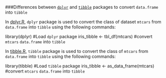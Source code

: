 ###Differences between [`dplyr`](https://cran.r-project.org/web/packages/dplyr/index.html) and [`tibble`](https://cran.r-project.org/web/packages/tibble/index.html) packages to convert `data.frame` into `tibble`

In [dplyr.R](https://github.com/puneeth019/playground/blob/master/dplyr.R), `dplyr` package is used to convert the class of dataset `mtcars` from `data.frame` into `tibble` using the following commands:

library(dplyr) #Load `dplyr` package
iris_tibble <- tbl_df(mtcars) #convert `mtcars` `data.frame` into `tibble`

In [tibble.R](https://github.com/puneeth019/playground/blob/master/dplyr.R), `tibble` package is used to convert the class of `mtcars` from `data.frame` into `tibble` using the following commands:

library(tibble) #Load `tibble` package
iris_tibble <- as_data_frame(mtcars) #convert `mtcars` `data.frame` into `tibble`
